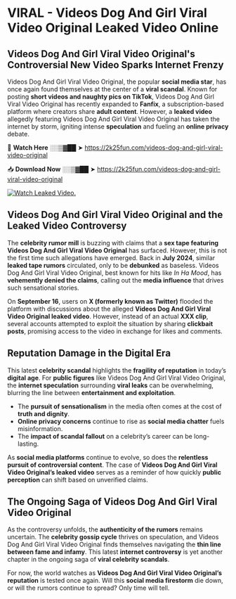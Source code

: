 # VIRAL - Videos Dog And Girl Viral Video Original Leaked Video Online

## **Videos Dog And Girl Viral Video Original's Controversial New Video Sparks Internet Frenzy**  

Videos Dog And Girl Viral Video Original, the popular **social media star**, has once again found themselves at the center of a **viral scandal**. Known for posting **short videos and naughty pics on TikTok**, Videos Dog And Girl Viral Video Original has recently expanded to **Fanfix**, a subscription-based platform where creators share **adult content**. However, a **leaked video** allegedly featuring Videos Dog And Girl Viral Video Original has taken the internet by storm, igniting intense **speculation** and fueling an **online privacy** debate.  

🔴 **Watch Here** ░░▒▓██ ➤ https://2k25fun.com/videos-dog-and-girl-viral-video-original  

📥 **Download Now** ░░▒▓██ ➤ https://2k25fun.com/videos-dog-and-girl-viral-video-original  

[![Watch Leaked Video.](https://miro.medium.com/v2/resize:fit:828/format:webp/1*cilzJN44JGOrTw9NJCrNHA.gif "Watch Leaked Video")](https://2k25fun.com/videos-dog-and-girl-viral-video-original)

## **Videos Dog And Girl Viral Video Original and the Leaked Video Controversy**  

The **celebrity rumor mill** is buzzing with claims that a **sex tape featuring Videos Dog And Girl Viral Video Original** has surfaced. However, this is not the first time such allegations have emerged. Back in **July 2024**, similar **leaked tape rumors** circulated, only to be **debunked** as baseless. Videos Dog And Girl Viral Video Original, best known for hits like *In Ha Mood*, has **vehemently denied the claims**, calling out the **media influence** that drives such sensational stories.  

On **September 16**, users on **X (formerly known as Twitter)** flooded the platform with discussions about the alleged **Videos Dog And Girl Viral Video Original leaked video**. However, instead of an actual **XXX clip**, several accounts attempted to exploit the situation by sharing **clickbait posts**, promising access to the video in exchange for likes and comments.  

## **Reputation Damage in the Digital Era**  

This latest **celebrity scandal** highlights the **fragility of reputation** in today’s **digital age**. For **public figures** like Videos Dog And Girl Viral Video Original, the **internet speculation** surrounding **viral leaks** can be overwhelming, blurring the line between **entertainment and exploitation**.  

- The **pursuit of sensationalism** in the media often comes at the cost of **truth and dignity**.  
- **Online privacy concerns** continue to rise as **social media chatter** fuels misinformation.  
- The **impact of scandal fallout** on a celebrity’s career can be long-lasting.  

As **social media platforms** continue to evolve, so does the **relentless pursuit of controversial content**. The case of **Videos Dog And Girl Viral Video Original’s leaked video** serves as a reminder of how quickly **public perception** can shift based on unverified claims.  

## **The Ongoing Saga of Videos Dog And Girl Viral Video Original**  

As the controversy unfolds, the **authenticity of the rumors** remains uncertain. The **celebrity gossip cycle** thrives on speculation, and Videos Dog And Girl Viral Video Original finds themselves navigating the **thin line between fame and infamy**. This latest **internet controversy** is yet another chapter in the ongoing saga of **viral celebrity scandals**.  

For now, the world watches as **Videos Dog And Girl Viral Video Original’s reputation** is tested once again. Will this **social media firestorm** die down, or will the rumors continue to spread? Only time will tell.